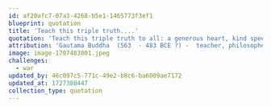 ```yaml
---
id: af20afc7-07a3-4268-b5e1-1465773f3ef1
blueprint: quotation
title: 'Teach this triple truth....'
quotation: 'Teach this triple truth to all: a generous heart, kind speech, and a life of service and compassion are the things which renew humanity.'
attribution: 'Gautama Buddha  (563  - 483 BCE ?) -  teacher, philosopher, spiritual leader'
image: image-1707483801.jpeg
challenges:
  - war
updated_by: 46c097c5-771c-49e2-b8c6-ba6009ae7172
updated_at: 1727380447
collection_type: quotation
---
```

